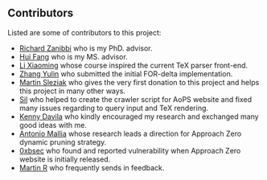 ## Contributors

Listed are some of contributors to this project:
* [Richard Zanibbi](https://www.cs.rit.edu/~rlaz/) who is my PhD. advisor.
* [Hui Fang](https://www.eecis.udel.edu/~hfang/) who is my MS. advisor.
* [Li Xiaoming](https://www.eecis.udel.edu/~xli/) whose course inspired the current TeX parser front-end.
* [Zhang Yulin](https://github.com/yzhan018) who submitted the initial FOR-delta implementation.
* [Martin Sleziak](https://math.stackexchange.com/users/8297/martin-sleziak) who gives the very first donation to this project and helps this project in many other ways.
* [Sil](https://github.com/TheSil) who helped to create the crawler script for AoPS website and fixed many issues regarding to query input and TeX rendering.
* [Kenny Davila](http://kdavila.com) who kindly encouraged my research and exchanged many good ideas with me.
* [Antonio Mallia](https://github.com/amallia) whose research leads a direction for Approach Zero dynamic pruning strategy.
* [0xbsec](https://github.com/0xbsec) who found and reported vulnerability when Approach Zero website is initially released.
* [Martin R](https://stackoverflow.com/users/1187415/martin-r) who frequently sends in feedback.
